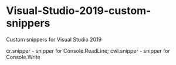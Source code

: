 # Visual-Studio-2019-custom-snippers
Custom snippers for Visual Studio 2019

cr.snipper - snipper for Console.ReadLine;
cwl.snipper - snipper for Console.Write
